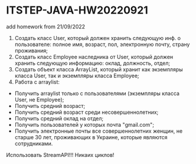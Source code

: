 # ITSTEP-JAVA-HW20220921
add homework from 21/09/2022

1. Создать класс User, который должен хранить следующую инф. о пользователе: полное имя, возраст, 
пол, электронную почту, страну проживания;
2. Создать класс Employee наследника от User, который должен хранить следующую информацию:
оклад, должность, отдел;
3. Создать объект класса ArrayList, который хранит как экземпляры класса User, так и 
экземпляры класса Employee;
4. Работа с arraylist:
- Получить arraylist только с пользователями (экземпляры класса User, не Employee);
- Получить средний возраст;
- Получить средний возраст среди несовершеннолетних;
- Получить средний оклад на отдел;
- Получить пользователей у которых почта "gmail.com";
- Получить электронные почты все совершеннолетних женщин,
не старше 30 лет, проживающих в Украине, которые являются сотрудниками.

Использовать StreamAPI!!! Никаих циклов!
